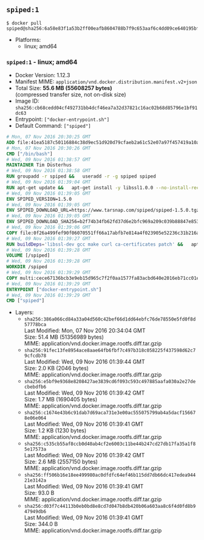 ## `spiped:1`

```console
$ docker pull spiped@sha256:6a58e83f1a53b2ff00eafb8604788b7f9c653aaf6c4dd09ce640195bfc3a52a1
```

-	Platforms:
	-	linux; amd64

### `spiped:1` - linux; amd64

-	Docker Version: 1.12.3
-	Manifest MIME: `application/vnd.docker.distribution.manifest.v2+json`
-	Total Size: **55.6 MB (55608257 bytes)**  
	(compressed transfer size, not on-disk size)
-	Image ID: `sha256:cb68cedd04cf492731bb4dcf46ea7a32d37821c16ac02b68d85796e1bf91dc63`
-	Entrypoint: `["docker-entrypoint.sh"]`
-	Default Command: `["spiped"]`

```dockerfile
# Mon, 07 Nov 2016 20:30:25 GMT
ADD file:41ea5187c50116884c38d9ec51d920d79cfaeb2a61c52e07a97f457419a10a4f in / 
# Mon, 07 Nov 2016 20:30:26 GMT
CMD ["/bin/bash"]
# Wed, 09 Nov 2016 01:38:57 GMT
MAINTAINER Tim Düsterhus
# Wed, 09 Nov 2016 01:38:58 GMT
RUN groupadd -r spiped &&	useradd -r -g spiped spiped
# Wed, 09 Nov 2016 01:39:04 GMT
RUN apt-get update &&	apt-get install -y libssl1.0.0 --no-install-recommends &&	rm -rf /var/lib/apt/lists/*
# Wed, 09 Nov 2016 01:39:05 GMT
ENV SPIPED_VERSION=1.5.0
# Wed, 09 Nov 2016 01:39:05 GMT
ENV SPIPED_DOWNLOAD_URL=https://www.tarsnap.com/spiped/spiped-1.5.0.tgz
# Wed, 09 Nov 2016 01:39:05 GMT
ENV SPIPED_DOWNLOAD_SHA256=b2f74b34fb62fd37d6e2bfc969a209c039b88847e853a49e91768dec625facd7
# Wed, 09 Nov 2016 01:39:06 GMT
COPY file:0f26a499fef90f06070551ff66a17abfb7e814a4f023905e52236c31b216a7bb in /0001-Fix-docker-stop-issue.patch 
# Wed, 09 Nov 2016 01:39:27 GMT
RUN buildDeps='libssl-dev gcc make curl ca-certificates patch' &&	apt-get update && apt-get install -y $buildDeps --no-install-recommends &&	rm -rf /var/lib/apt/lists/* &&	curl -fsSL "$SPIPED_DOWNLOAD_URL" -o spiped.tar.gz &&	echo "$SPIPED_DOWNLOAD_SHA256 spiped.tar.gz" |sha256sum -c - &&	mkdir -p /usr/local/src/spiped &&	tar xzf "spiped.tar.gz" -C /usr/local/src/spiped --strip-components=1 &&	rm "spiped.tar.gz" &&	patch -p1 -d /usr/local/src/spiped/ < /0001-Fix-docker-stop-issue.patch &&	make -C /usr/local/src/spiped &&	make -C /usr/local/src/spiped install &&	rm -rf /usr/local/src/spiped &&	apt-get purge -y --auto-remove $buildDeps
# Wed, 09 Nov 2016 01:39:28 GMT
VOLUME [/spiped]
# Wed, 09 Nov 2016 01:39:28 GMT
WORKDIR /spiped
# Wed, 09 Nov 2016 01:39:29 GMT
COPY multi:cece67136bcb3e9eb15d965c7f2f0aa1577fa83acbd640e2016eb71cc01e0cfa in /usr/local/bin/ 
# Wed, 09 Nov 2016 01:39:29 GMT
ENTRYPOINT ["docker-entrypoint.sh"]
# Wed, 09 Nov 2016 01:39:29 GMT
CMD ["spiped"]
```

-	Layers:
	-	`sha256:386a066cd84a33a04d560c42bef66d1dd64ebfc76de78550e5fd0f8d57778bca`  
		Last Modified: Mon, 07 Nov 2016 20:34:04 GMT  
		Size: 51.4 MB (51356989 bytes)  
		MIME: application/vnd.docker.image.rootfs.diff.tar.gzip
	-	`sha256:91fec13fe8954ace8aae64fb6fbf7c497b318c058225f437598d62c79cfcdb78`  
		Last Modified: Wed, 09 Nov 2016 01:39:44 GMT  
		Size: 2.0 KB (2046 bytes)  
		MIME: application/vnd.docker.image.rootfs.diff.tar.gzip
	-	`sha256:e5bf9e9368e8208427ae3839cd6f093c593c497885aafa030a2e27decbebdfb6`  
		Last Modified: Wed, 09 Nov 2016 01:39:42 GMT  
		Size: 1.7 MB (1690405 bytes)  
		MIME: application/vnd.docker.image.rootfs.diff.tar.gzip
	-	`sha256:c1674e43b6c91dab7d69aca731e3e00ac555075799ab4a5dacf156678e06e064`  
		Last Modified: Wed, 09 Nov 2016 01:39:41 GMT  
		Size: 1.2 KB (1230 bytes)  
		MIME: application/vnd.docker.image.rootfs.diff.tar.gzip
	-	`sha256:c535cb55af8ccb0d40ab4cf2e6003c11be44b247cd27db17fa35a1f85e17573a`  
		Last Modified: Wed, 09 Nov 2016 01:39:42 GMT  
		Size: 2.6 MB (2557150 bytes)  
		MIME: application/vnd.docker.image.rootfs.diff.tar.gzip
	-	`sha256:ff506b16e18ee499980ac0dfdfc64ef46b115dd7db66dc417edea94421e3142a`  
		Last Modified: Wed, 09 Nov 2016 01:39:41 GMT  
		Size: 93.0 B  
		MIME: application/vnd.docker.image.rootfs.diff.tar.gzip
	-	`sha256:d03f7c44113b0eb0bd8e8cd7d047b8db420b06a603aa8c6f4d0fd8b947949db6`  
		Last Modified: Wed, 09 Nov 2016 01:39:41 GMT  
		Size: 344.0 B  
		MIME: application/vnd.docker.image.rootfs.diff.tar.gzip
